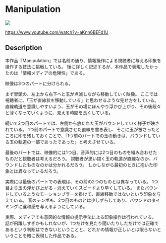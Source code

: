 # Manipulation



[![](https://img.youtube.com/vi/aKnn6BEFd1U/0.jpg)](https://www.youtube.com/watch?v=aKnn6BEFd1U)

https://www.youtube.com/watch?v=aKnn6BEFd1U



## Description

本作品『Manipulation』では名前の通り、情報操作による視聴者に与える印象を操作する技法に挑戦している。
後に詳しく記述するが、本作品で表現したかったのは「情報メディアの危険性」である。

映像は3つのパートに分けられる。

まず冒頭の、左上から右下へと玉が点滅しながら移動していく映像。
ここでは視聴者に、「玉が直線状を移動している」と思わせるような見せ方をしている。
直線軌道を意識しやすいよう、玉がその場にぼんやり浮かび上がり、その後段々と薄くなっていくように、見える時間を長くしている。

続いて2つ目のパートでは、左側から放たれた玉がバウンドしていく様子が映されている。
1つ前のパートで意識させた直線を書き表し、そこに玉が被さったところに印を残しておくことで、「1つ前のパートでの玉の動きは、バウンドしている玉の軌道の一部であったであった」と考えさせている。

最後のパートでは、映像的には1つ目、音声的には2つ目のものを組み合わせたものだと視聴者は考えるだろう。
視聴者が思い描く玉の軌道が直線なのか、バウンドしたものなのかは分かれるだろう。
しかしながら最初のときに抱いた印象とは異なっているだろう。

実際には最後のパートでの表現は、その前の2つのものとは異なっている。
1つ目より玉の浮かび上がる・消えていくスピードより早くしている。
またバウンドしているようなモーションブラーを掛けて、直線移動ではないという印象を与えている。
音のテンポも、2つ目のものとは少しずらしてあり、バウンドのタイミングに違和感を与えるようにしている。

実際、メディアでも意図的な情報の提示手法による印象操作は行われている。
話が飛躍しすぎかもしれないが、1つだけを見たり聞いたりしただけでは正確であるという判断はできないということと、どれかの情報が正しいとは限らないということを暗に表現した作品である。

